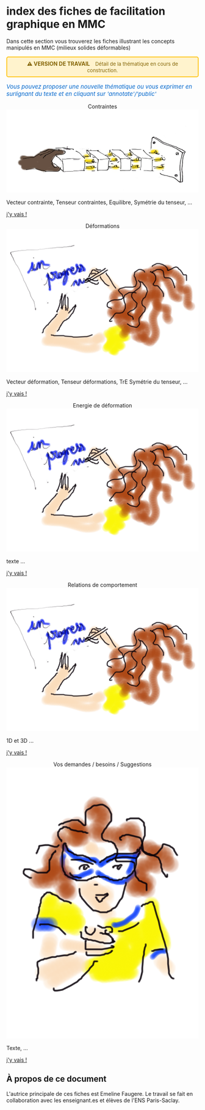 # index des fiches de facilitation graphique en MMC
Dans cette section vous trouverez les fiches illustrant les concepts manipulés en MMC (milieux solides déformables)

<div style="background-color: #fff3cd; border: 2px solid #ffc107; border-radius: 5px; padding: 8px 12px; margin: 15px 0; text-align: center;">
  <strong style="color: #856404; font-size: 14px;">⚠️ VERSION DE TRAVAIL</strong>
  <span style="color: #856404; margin-left: 10px; font-size: 13px;">
    Détail de la thématique en cours de construction.
  </span>
</div>

<p style="color: #0066cc; font-style: italic; margin: 15px 0; font-size: 15px;text-align: left;">
   Vous pouvez proposer une nouvelle thématique ou vous exprimer en surlignant du texte et en cliquant sur 'annotate'/'public'
</p>


<div class="card-container">

  <!-- Carte 1: ... -->
  <div class="card">
    <div class="card-header" style="text-align: center;">
      Contraintes
    </div>
    <div class="card-body">
      <img src="../_static/images/MMC_contrainte.jpg" alt="Pptes_inertielles" class="img-responsive">
      <p>
        Vecteur contrainte, 
        Tenseur contraintes,
        Equilibre, 
        Symétrie du tenseur, 
        ...
        </p>
      <p class="card-footer-link">
        <a href="MMC_contraintes/MMC_vect_contrainte0.html" class="card-link">
          j'y vais ! <i class="fas fa-arrow-right"></i>
        </a>
      </p>
    </div>
  </div>

  <!-- Carte 2: ... -->
  <div class="card">
    <div class="card-header" style="text-align: center;">
      Déformations
    </div>
    <div class="card-body">
      <img src="../_static/images/MMC_Def.png" alt="Def" class="img-responsive">
      <p>
        Vecteur déformation, 
        Tenseur déformations,
        TrE 
        Symétrie du tenseur, 
        ...
        </p>
      <p class="card-footer-link">
        <a href="MMC_Def/MMC_Def0.html" class="card-link">
          j'y vais ! <i class="fas fa-arrow-right"></i>
        </a>
      </p>
    </div>
  </div>

  <!-- Carte n: ... -->
  <div class="card">
    <div class="card-header" style="text-align: center;">
      Energie de déformation
    </div>
    <div class="card-body">
      <img src="../_static/images/MMC_Ed.png" alt="Ed" class="img-responsive">
      <p>
        texte 
        ...
        </p>
      <p class="card-footer-link">
        <a href="MMC_Ed/MMC_Ed0.html" class="card-link">
          j'y vais ! <i class="fas fa-arrow-right"></i>
        </a>
      </p>
    </div>
  </div>

  <!-- Carte n: RdC... -->
  <div class="card">
    <div class="card-header" style="text-align: center;">
      Relations de comportement
    </div>
    <div class="card-body">
      <img src="../_static/images/MMC_RDC.png" alt="RdC" class="img-responsive">
      <p>
        1D et 3D 
        ...
        </p>
      <p class="card-footer-link">
        <a href="MMC_RDC/MMC_RDC0.html" class="card-link">
          j'y vais ! <i class="fas fa-arrow-right"></i>
        </a>
      </p>
    </div>
  </div>



  <!-- Carte n: you -->
  <div class="card">
    <div class="card-header" style="text-align: center;">
      Vos demandes / besoins / Suggestions
    </div>
    <div class="card-body">
      <img src="../_static/images/YOU.png" alt="you_MMC" class="img-responsive">
      <p>
        Texte,
        ...
        </p>
      <p class="card-footer-link">
        <a href="You/MMC_You1.html" class="card-link">
          j'y vais ! <i class="fas fa-arrow-right"></i>
        </a>
      </p>
    </div>
  </div>

</div>




## À propos de ce document

L'autrice principale de ces fiches est Emeline Faugere. 
Le travail se fait en collaboration avec les enseignant.es et élèves de l'ENS Paris-Saclay. 





